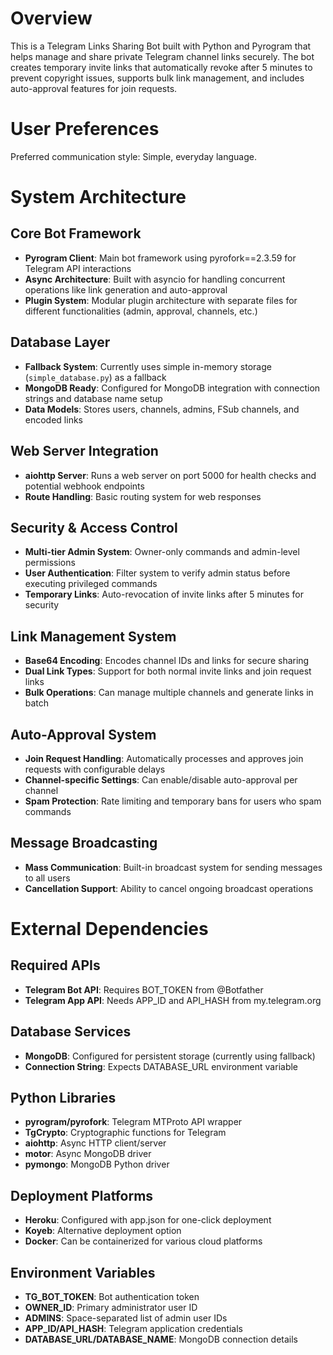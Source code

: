 # Overview

This is a Telegram Links Sharing Bot built with Python and Pyrogram that helps manage and share private Telegram channel links securely. The bot creates temporary invite links that automatically revoke after 5 minutes to prevent copyright issues, supports bulk link management, and includes auto-approval features for join requests.

# User Preferences

Preferred communication style: Simple, everyday language.

# System Architecture

## Core Bot Framework
- **Pyrogram Client**: Main bot framework using pyrofork==2.3.59 for Telegram API interactions
- **Async Architecture**: Built with asyncio for handling concurrent operations like link generation and auto-approval
- **Plugin System**: Modular plugin architecture with separate files for different functionalities (admin, approval, channels, etc.)

## Database Layer
- **Fallback System**: Currently uses simple in-memory storage (`simple_database.py`) as a fallback
- **MongoDB Ready**: Configured for MongoDB integration with connection strings and database name setup
- **Data Models**: Stores users, channels, admins, FSub channels, and encoded links

## Web Server Integration
- **aiohttp Server**: Runs a web server on port 5000 for health checks and potential webhook endpoints
- **Route Handling**: Basic routing system for web responses

## Security & Access Control
- **Multi-tier Admin System**: Owner-only commands and admin-level permissions
- **User Authentication**: Filter system to verify admin status before executing privileged commands
- **Temporary Links**: Auto-revocation of invite links after 5 minutes for security

## Link Management System
- **Base64 Encoding**: Encodes channel IDs and links for secure sharing
- **Dual Link Types**: Support for both normal invite links and join request links
- **Bulk Operations**: Can manage multiple channels and generate links in batch

## Auto-Approval System
- **Join Request Handling**: Automatically processes and approves join requests with configurable delays
- **Channel-specific Settings**: Can enable/disable auto-approval per channel
- **Spam Protection**: Rate limiting and temporary bans for users who spam commands

## Message Broadcasting
- **Mass Communication**: Built-in broadcast system for sending messages to all users
- **Cancellation Support**: Ability to cancel ongoing broadcast operations

# External Dependencies

## Required APIs
- **Telegram Bot API**: Requires BOT_TOKEN from @Botfather
- **Telegram App API**: Needs APP_ID and API_HASH from my.telegram.org

## Database Services
- **MongoDB**: Configured for persistent storage (currently using fallback)
- **Connection String**: Expects DATABASE_URL environment variable

## Python Libraries
- **pyrogram/pyrofork**: Telegram MTProto API wrapper
- **TgCrypto**: Cryptographic functions for Telegram
- **aiohttp**: Async HTTP client/server
- **motor**: Async MongoDB driver
- **pymongo**: MongoDB Python driver

## Deployment Platforms
- **Heroku**: Configured with app.json for one-click deployment
- **Koyeb**: Alternative deployment option
- **Docker**: Can be containerized for various cloud platforms

## Environment Variables
- **TG_BOT_TOKEN**: Bot authentication token
- **OWNER_ID**: Primary administrator user ID
- **ADMINS**: Space-separated list of admin user IDs
- **APP_ID/API_HASH**: Telegram application credentials
- **DATABASE_URL/DATABASE_NAME**: MongoDB connection details